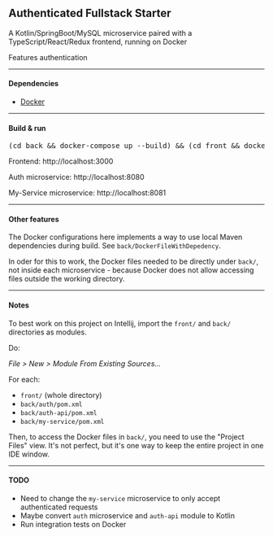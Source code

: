 ## Authenticated Fullstack Starter

A Kotlin/SpringBoot/MySQL microservice paired with a TypeScript/React/Redux frontend, running on Docker

Features authentication

<hr>

#### Dependencies

* [Docker](https://www.docker.com/)

<hr>

#### Build & run

<pre>
(cd back && docker-compose up --build) && (cd front && docker-compose up --build) 
</pre>

Frontend: http://localhost:3000

Auth microservice: http://localhost:8080

My-Service microservice: http://localhost:8081

<hr>

#### Other features

The Docker configurations here implements a way to use local Maven dependencies during build. 
See `back/DockerFileWithDepedency`.

In oder for this to work, the Docker files needed to be directly under `back/`, not inside each microservice - because Docker does not allow accessing files outside the working directory.

<hr>

#### Notes

To best work on this project on Intellij, import the `front/` and `back/` directories as modules.

Do: 

*File > New > Module From Existing Sources...*

For each:
- `front/` (whole directory)
- `back/auth/pom.xml`
- `back/auth-api/pom.xml`
- `back/my-service/pom.xml`

Then, to access the Docker files in `back/`, you need to use the "Project Files" view. It's not perfect, but it's one way to keep the entire project in one IDE window.

<hr>

#### TODO

- Need to change the `my-service` microservice to only accept authenticated requests
- Maybe convert `auth` microservice and `auth-api` module to Kotlin
- Run integration tests on Docker